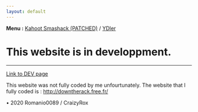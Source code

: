 ```yaml
---
layout: default
---
```


**Menu :**
[Kahoot Smashack (PATCHED)](./kahootsmashack) / [YDler](http://ydler.c1.biz/)




# This website is in developpment.



* * *
[Link to DEV page](./dev.html)

This website was not fully coded by me unfourtunately. The website that I fully coded is : http://downtherack.free.fr/

• 2020 Romanio0089 / CraizyRox
